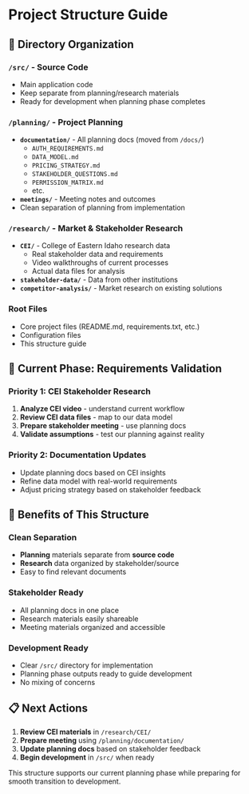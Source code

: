 # Project Structure Guide

## 📁 Directory Organization

### `/src/` - Source Code
- Main application code
- Keep separate from planning/research materials
- Ready for development when planning phase completes

### `/planning/` - Project Planning
- **`documentation/`** - All planning docs (moved from `/docs/`)
  - `AUTH_REQUIREMENTS.md`
  - `DATA_MODEL.md` 
  - `PRICING_STRATEGY.md`
  - `STAKEHOLDER_QUESTIONS.md`
  - `PERMISSION_MATRIX.md`
  - etc.
- **`meetings/`** - Meeting notes and outcomes
- Clean separation of planning from implementation

### `/research/` - Market & Stakeholder Research
- **`CEI/`** - College of Eastern Idaho research data
  - Real stakeholder data and requirements
  - Video walkthroughs of current processes
  - Actual data files for analysis
- **`stakeholder-data/`** - Data from other institutions
- **`competitor-analysis/`** - Market research on existing solutions

### Root Files
- Core project files (README.md, requirements.txt, etc.)
- Configuration files
- This structure guide

## 🎯 Current Phase: Requirements Validation

### Priority 1: CEI Stakeholder Research
1. **Analyze CEI video** - understand current workflow
2. **Review CEI data files** - map to our data model  
3. **Prepare stakeholder meeting** - use planning docs
4. **Validate assumptions** - test our planning against reality

### Priority 2: Documentation Updates
- Update planning docs based on CEI insights
- Refine data model with real-world requirements
- Adjust pricing strategy based on stakeholder feedback

## 🚀 Benefits of This Structure

### Clean Separation
- **Planning** materials separate from **source code**
- **Research** data organized by stakeholder/source
- Easy to find relevant documents

### Stakeholder Ready  
- All planning docs in one place
- Research materials easily shareable
- Meeting materials organized and accessible

### Development Ready
- Clear `/src/` directory for implementation
- Planning phase outputs ready to guide development
- No mixing of concerns

## 📋 Next Actions

1. **Review CEI materials** in `/research/CEI/`
2. **Prepare meeting** using `/planning/documentation/`
3. **Update planning docs** based on stakeholder feedback
4. **Begin development** in `/src/` when ready

This structure supports our current planning phase while preparing for smooth transition to development.
